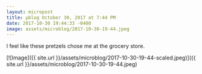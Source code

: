 ```yaml
---
layout: micropost
title: μblog October 30, 2017 at 7:44 PM
date: 2017-10-30 19:44:33 -0400
image: assets/microblog/2017-10-30-19-44.jpeg
---
```

I feel like these pretzels chose me at the grocery store.

[![Image]({{ site.url }}/assets/microblog/2017-10-30-19-44-scaled.jpeg)]({{ site.url }}/assets/microblog/2017-10-30-19-44.jpeg)